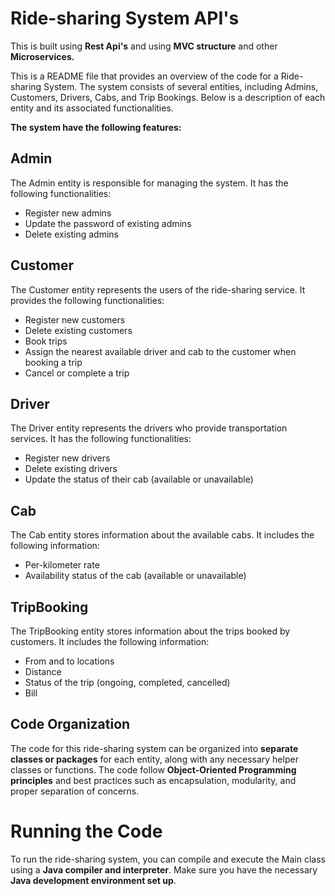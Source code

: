 # Ride-sharing System API's

This is built using **Rest Api's** and using **MVC structure** and other **Microservices.**

This is a README file that provides an overview of the code for a Ride-sharing System. The system consists of several entities, including Admins, Customers, Drivers, Cabs, and Trip Bookings. Below is a description of each entity and its associated functionalities.

**The system have the following features:**

## Admin

The Admin entity is responsible for managing the system. It has the following functionalities:

* Register new admins
* Update the password of existing admins
* Delete existing admins

## Customer

The Customer entity represents the users of the ride-sharing service. It provides the following functionalities:

* Register new customers
* Delete existing customers
* Book trips
* Assign the nearest available driver and cab to the customer when booking a trip
* Cancel or complete a trip

## Driver
The Driver entity represents the drivers who provide transportation services. It has the following functionalities:

* Register new drivers
* Delete existing drivers
* Update the status of their cab (available or unavailable)

## Cab

The Cab entity stores information about the available cabs. It includes the following information:

* Per-kilometer rate
* Availability status of the cab (available or unavailable)

## TripBooking

The TripBooking entity stores information about the trips booked by customers. It includes the following information:

* From and to locations
* Distance
* Status of the trip (ongoing, completed, cancelled)
* Bill

## Code Organization

The code for this ride-sharing system can be organized into **separate classes or packages** for each entity, along with any necessary helper classes or functions. The code follow **Object-Oriented Programming principles** and best practices such as encapsulation, modularity, and proper separation of concerns.

# Running the Code

To run the ride-sharing system, you can compile and execute the Main class using a **Java compiler and interpreter**. Make sure you have the necessary **Java development environment set up**.
